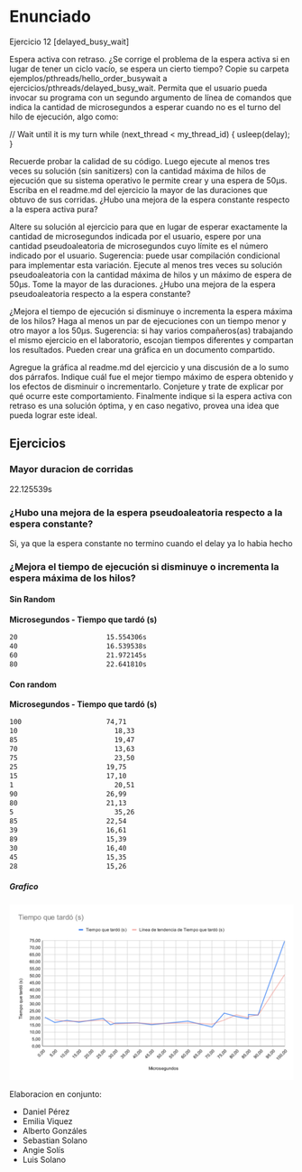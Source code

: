 # Enunciado


Ejercicio 12 [delayed_busy_wait]

Espera activa con retraso. ¿Se corrige el problema de la espera activa si en lugar de tener un ciclo vacío, se espera un cierto tiempo? Copie su carpeta ejemplos/pthreads/hello_order_busywait a ejercicios/pthreads/delayed_busy_wait. Permita que el usuario pueda invocar su programa con un segundo argumento de línea de comandos que indica la cantidad de microsegundos a esperar cuando no es el turno del hilo de ejecución, algo como:

// Wait until it is my turn
while (next_thread < my_thread_id) {
  usleep(delay);
}

Recuerde probar la calidad de su código. Luego ejecute al menos tres veces su solución (sin sanitizers) con la cantidad máxima de hilos de ejecución que su sistema operativo le permite crear y una espera de 50µs. Escriba en el readme.md del ejercicio la mayor de las duraciones que obtuvo de sus corridas. ¿Hubo una mejora de la espera constante respecto a la espera activa pura?

Altere su solución al ejercicio para que en lugar de esperar exactamente la cantidad de microsegundos indicada por el usuario, espere por una cantidad pseudoaleatoria de microsegundos cuyo límite es el número indicado por el usuario. Sugerencia: puede usar compilación condicional para implementar esta variación. Ejecute al menos tres veces su solución pseudoaleatoria con la cantidad máxima de hilos y un máximo de espera de 50µs. Tome la mayor de las duraciones. ¿Hubo una mejora de la espera pseudoaleatoria respecto a la espera constante?

¿Mejora el tiempo de ejecución si disminuye o incrementa la espera máxima de los hilos? Haga al menos un par de ejecuciones con un tiempo menor y otro mayor a los 50µs. Sugerencia: si hay varios compañeros(as) trabajando el mismo ejercicio en el laboratorio, escojan tiempos diferentes y compartan los resultados. Pueden crear una gráfica en un documento compartido.

Agregue la gráfica al readme.md del ejercicio y una discusión de a lo sumo dos párrafos. Indique cuál fue el mejor tiempo máximo de espera obtenido y los efectos de disminuir o incrementarlo. Conjeture y trate de explicar por qué ocurre este comportamiento. Finalmente indique si la espera activa con retraso es una solución óptima, y en caso negativo, provea una idea que pueda lograr este ideal.

## Ejercicios

### Mayor duracion de corridas

  22.125539s

### ¿Hubo una mejora de la espera pseudoaleatoria respecto a la espera constante?

  Si, ya que la espera constante no termino cuando el delay ya lo habia hecho

### ¿Mejora el tiempo de ejecución si disminuye o incrementa la espera máxima de los hilos?


#### Sin Random

**Microsegundos	 - Tiempo que tardó (s)**
```
20                      15.554306s
40                      16.539538s
60                      21.972145s
80                      22.641810s
```

#### Con random

**Microsegundos	 - Tiempo que tardó (s)**

```
100	                    74,71
10              	      18,33
85              	      19,47
70              	      13,63
75              	      23,50
25	                    19,75
15	                    17,10
1	                      20,51
90	                    26,99
80	                    21,13
5	                      35,26
85	                    22,54
39	                    16,61
89	                    15,39
30	                    16,40
45	                    15,35
28	                    15,26
```

##### Grafico

![Grafico](./IMG/graficoTiempo.svg)

Elaboracion en conjunto:
* Daniel Pérez
* Emilia Viquez
* Alberto Gonzáles
* Sebastian Solano
* Angie Solís
* Luis Solano

